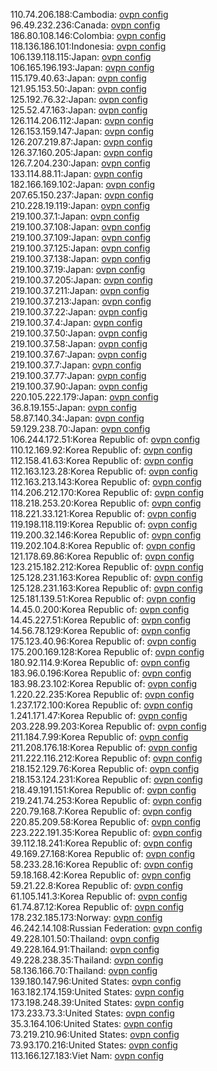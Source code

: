 110.74.206.188:Cambodia: [ovpn config](vpn/110_74_206_188.ovpn)  
96.49.232.236:Canada: [ovpn config](vpn/96_49_232_236.ovpn)  
186.80.108.146:Colombia: [ovpn config](vpn/186_80_108_146.ovpn)  
118.136.186.101:Indonesia: [ovpn config](vpn/118_136_186_101.ovpn)  
106.139.118.115:Japan: [ovpn config](vpn/106_139_118_115.ovpn)  
106.165.196.193:Japan: [ovpn config](vpn/106_165_196_193.ovpn)  
115.179.40.63:Japan: [ovpn config](vpn/115_179_40_63.ovpn)  
121.95.153.50:Japan: [ovpn config](vpn/121_95_153_50.ovpn)  
125.192.76.32:Japan: [ovpn config](vpn/125_192_76_32.ovpn)  
125.52.47.163:Japan: [ovpn config](vpn/125_52_47_163.ovpn)  
126.114.206.112:Japan: [ovpn config](vpn/126_114_206_112.ovpn)  
126.153.159.147:Japan: [ovpn config](vpn/126_153_159_147.ovpn)  
126.207.219.87:Japan: [ovpn config](vpn/126_207_219_87.ovpn)  
126.37.160.205:Japan: [ovpn config](vpn/126_37_160_205.ovpn)  
126.7.204.230:Japan: [ovpn config](vpn/126_7_204_230.ovpn)  
133.114.88.11:Japan: [ovpn config](vpn/133_114_88_11.ovpn)  
182.166.169.102:Japan: [ovpn config](vpn/182_166_169_102.ovpn)  
207.65.150.237:Japan: [ovpn config](vpn/207_65_150_237.ovpn)  
210.228.19.119:Japan: [ovpn config](vpn/210_228_19_119.ovpn)  
219.100.37.1:Japan: [ovpn config](vpn/219_100_37_1.ovpn)  
219.100.37.108:Japan: [ovpn config](vpn/219_100_37_108.ovpn)  
219.100.37.109:Japan: [ovpn config](vpn/219_100_37_109.ovpn)  
219.100.37.125:Japan: [ovpn config](vpn/219_100_37_125.ovpn)  
219.100.37.138:Japan: [ovpn config](vpn/219_100_37_138.ovpn)  
219.100.37.19:Japan: [ovpn config](vpn/219_100_37_19.ovpn)  
219.100.37.205:Japan: [ovpn config](vpn/219_100_37_205.ovpn)  
219.100.37.211:Japan: [ovpn config](vpn/219_100_37_211.ovpn)  
219.100.37.213:Japan: [ovpn config](vpn/219_100_37_213.ovpn)  
219.100.37.22:Japan: [ovpn config](vpn/219_100_37_22.ovpn)  
219.100.37.4:Japan: [ovpn config](vpn/219_100_37_4.ovpn)  
219.100.37.50:Japan: [ovpn config](vpn/219_100_37_50.ovpn)  
219.100.37.58:Japan: [ovpn config](vpn/219_100_37_58.ovpn)  
219.100.37.67:Japan: [ovpn config](vpn/219_100_37_67.ovpn)  
219.100.37.7:Japan: [ovpn config](vpn/219_100_37_7.ovpn)  
219.100.37.77:Japan: [ovpn config](vpn/219_100_37_77.ovpn)  
219.100.37.90:Japan: [ovpn config](vpn/219_100_37_90.ovpn)  
220.105.222.179:Japan: [ovpn config](vpn/220_105_222_179.ovpn)  
36.8.19.155:Japan: [ovpn config](vpn/36_8_19_155.ovpn)  
58.87.140.34:Japan: [ovpn config](vpn/58_87_140_34.ovpn)  
59.129.238.70:Japan: [ovpn config](vpn/59_129_238_70.ovpn)  
106.244.172.51:Korea Republic of: [ovpn config](vpn/106_244_172_51.ovpn)  
110.12.169.92:Korea Republic of: [ovpn config](vpn/110_12_169_92.ovpn)  
112.158.41.63:Korea Republic of: [ovpn config](vpn/112_158_41_63.ovpn)  
112.163.123.28:Korea Republic of: [ovpn config](vpn/112_163_123_28.ovpn)  
112.163.213.143:Korea Republic of: [ovpn config](vpn/112_163_213_143.ovpn)  
114.206.212.170:Korea Republic of: [ovpn config](vpn/114_206_212_170.ovpn)  
118.218.253.20:Korea Republic of: [ovpn config](vpn/118_218_253_20.ovpn)  
118.221.33.121:Korea Republic of: [ovpn config](vpn/118_221_33_121.ovpn)  
119.198.118.119:Korea Republic of: [ovpn config](vpn/119_198_118_119.ovpn)  
119.200.32.146:Korea Republic of: [ovpn config](vpn/119_200_32_146.ovpn)  
119.202.104.8:Korea Republic of: [ovpn config](vpn/119_202_104_8.ovpn)  
121.178.69.86:Korea Republic of: [ovpn config](vpn/121_178_69_86.ovpn)  
123.215.182.212:Korea Republic of: [ovpn config](vpn/123_215_182_212.ovpn)  
125.128.231.163:Korea Republic of: [ovpn config](vpn/125_128_231_163.ovpn)  
125.128.231.163:Korea Republic of: [ovpn config](vpn/125_128_231_163.ovpn)  
125.181.139.51:Korea Republic of: [ovpn config](vpn/125_181_139_51.ovpn)  
14.45.0.200:Korea Republic of: [ovpn config](vpn/14_45_0_200.ovpn)  
14.45.227.51:Korea Republic of: [ovpn config](vpn/14_45_227_51.ovpn)  
14.56.78.129:Korea Republic of: [ovpn config](vpn/14_56_78_129.ovpn)  
175.123.40.96:Korea Republic of: [ovpn config](vpn/175_123_40_96.ovpn)  
175.200.169.128:Korea Republic of: [ovpn config](vpn/175_200_169_128.ovpn)  
180.92.114.9:Korea Republic of: [ovpn config](vpn/180_92_114_9.ovpn)  
183.96.0.196:Korea Republic of: [ovpn config](vpn/183_96_0_196.ovpn)  
183.98.23.102:Korea Republic of: [ovpn config](vpn/183_98_23_102.ovpn)  
1.220.22.235:Korea Republic of: [ovpn config](vpn/1_220_22_235.ovpn)  
1.237.172.100:Korea Republic of: [ovpn config](vpn/1_237_172_100.ovpn)  
1.241.171.47:Korea Republic of: [ovpn config](vpn/1_241_171_47.ovpn)  
203.228.99.203:Korea Republic of: [ovpn config](vpn/203_228_99_203.ovpn)  
211.184.7.99:Korea Republic of: [ovpn config](vpn/211_184_7_99.ovpn)  
211.208.176.18:Korea Republic of: [ovpn config](vpn/211_208_176_18.ovpn)  
211.222.116.212:Korea Republic of: [ovpn config](vpn/211_222_116_212.ovpn)  
218.152.129.76:Korea Republic of: [ovpn config](vpn/218_152_129_76.ovpn)  
218.153.124.231:Korea Republic of: [ovpn config](vpn/218_153_124_231.ovpn)  
218.49.191.151:Korea Republic of: [ovpn config](vpn/218_49_191_151.ovpn)  
219.241.74.253:Korea Republic of: [ovpn config](vpn/219_241_74_253.ovpn)  
220.79.168.7:Korea Republic of: [ovpn config](vpn/220_79_168_7.ovpn)  
220.85.209.58:Korea Republic of: [ovpn config](vpn/220_85_209_58.ovpn)  
223.222.191.35:Korea Republic of: [ovpn config](vpn/223_222_191_35.ovpn)  
39.112.18.241:Korea Republic of: [ovpn config](vpn/39_112_18_241.ovpn)  
49.169.27.168:Korea Republic of: [ovpn config](vpn/49_169_27_168.ovpn)  
58.233.28.16:Korea Republic of: [ovpn config](vpn/58_233_28_16.ovpn)  
59.18.168.42:Korea Republic of: [ovpn config](vpn/59_18_168_42.ovpn)  
59.21.22.8:Korea Republic of: [ovpn config](vpn/59_21_22_8.ovpn)  
61.105.141.3:Korea Republic of: [ovpn config](vpn/61_105_141_3.ovpn)  
61.74.87.12:Korea Republic of: [ovpn config](vpn/61_74_87_12.ovpn)  
178.232.185.173:Norway: [ovpn config](vpn/178_232_185_173.ovpn)  
46.242.14.108:Russian Federation: [ovpn config](vpn/46_242_14_108.ovpn)  
49.228.101.50:Thailand: [ovpn config](vpn/49_228_101_50.ovpn)  
49.228.164.91:Thailand: [ovpn config](vpn/49_228_164_91.ovpn)  
49.228.238.35:Thailand: [ovpn config](vpn/49_228_238_35.ovpn)  
58.136.166.70:Thailand: [ovpn config](vpn/58_136_166_70.ovpn)  
139.180.147.96:United States: [ovpn config](vpn/139_180_147_96.ovpn)  
163.182.174.159:United States: [ovpn config](vpn/163_182_174_159.ovpn)  
173.198.248.39:United States: [ovpn config](vpn/173_198_248_39.ovpn)  
173.233.73.3:United States: [ovpn config](vpn/173_233_73_3.ovpn)  
35.3.164.106:United States: [ovpn config](vpn/35_3_164_106.ovpn)  
73.219.210.96:United States: [ovpn config](vpn/73_219_210_96.ovpn)  
73.93.170.216:United States: [ovpn config](vpn/73_93_170_216.ovpn)  
113.166.127.183:Viet Nam: [ovpn config](vpn/113_166_127_183.ovpn)  
